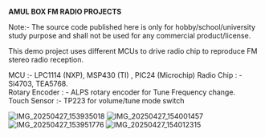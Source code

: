 **AMUL BOX FM RADIO PROJECTS**

Note:- The source code published here is only for hobby/school/university study purpose and shall not be used for any commercial product/license.

This demo project uses different MCUs to drive radio chip to reproduce FM stereo radio reception.

MCU :- LPC1114 (NXP), MSP430 (TI) , PIC24 (Microchip)
Radio Chip : - Si4703, TEA5768.  
Rotary Encoder : - ALPS rotary encoder for Tune Frequency change.  
Touch Sensor :- TP223 for volume/tune mode switch



![IMG_20250427_153935018](https://github.com/user-attachments/assets/db01bdc4-eb72-423b-8116-477412495325)
![IMG_20250427_154001457](https://github.com/user-attachments/assets/d0ea4d7a-7ce0-4299-800a-02ed619c49fd)
![IMG_20250427_153951776](https://github.com/user-attachments/assets/7e896f90-2b8f-4a7d-80d5-b5d38d07d791)
![IMG_20250427_154012315](https://github.com/user-attachments/assets/a87f8ab8-699b-4300-8cb6-51d25cadf93c)
